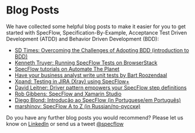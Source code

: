 # Blog Posts

We have collected some helpful blog posts to make it easier for you to get started with SpecFlow, Specification-By-Example, Acceptance Test Driven Development (ATDD) and Behavior Driven Development (BDD):

- [SD Times: Overcoming the Challenges of Adopting BDD (introduction to BDD)](https://sdtimes.com/test/overcoming-the-challenges-of-adopting-behavior-driven-development-in-the-enterprise/)
- [Kenneth Truyer: Running SpecFlow Tests on BrowserStack](https://www.kenneth-truyers.net/2015/01/03/running-specflow-acceptance-tests-in-parallel-on-browserstack/)
- [SpecFlow tutorials on Automate The Planet](https://www.automatetheplanet.com/category/series/specflow/)
- [Have your business analyst write unit tests by Bart Roozendaal](https://www.capgemini.com/2018/08/have-your-business-analyst-write-unit-tests/?_lrsc=be26aacc-5315-499e-9fd5-54f3fb8fb997)
- [Xpand: Testing in JIRA (Xray) using SpecFlow+](https://confluence.xpand-it.com/pages/viewpage.action?pageId=37063578)
- [David Leitner: Driver pattern empowers your SpecFlow step definitions](http://leitner.io/2015/11/14/driver-pattern-empowers-your-specflow-step-definitions/)
- [Rob Gibbens: SpecFlow and Xamarin Studio](http://arteksoftware.com/bdd-tests-with-xamarin-uitest-and-specflow/)
- [Diego Blond: Introdução ao SpecFlow (in Portuguese/em Português)](https://perdidonoteste.wordpress.com/2016/01/16/specflow-parte-01/)
- [marshinov: SpecFlow A to Z (in Russian/по-русски)](https://habr.com/ru/post/182032/)

Do you have any further blog posts you would recommend? Please let us know on [LinkedIn](https://www.linkedin.com/company/specflow) or send us a tweet [@specflow](https://twitter.com/specflow)
